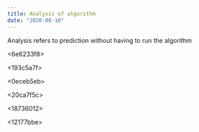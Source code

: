 ```yaml
---
title: Analysis of algorithm
date: "2020-08-10"
---
```


Analysis refers to prediction without having to run the algorithm

<6e6233f8>

<193c5a7f>

<bab0752c>

<0eceb5eb>

<20ca7f5c>

<18736012>

<12177bbe>
